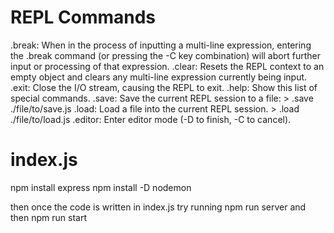 # REPL Commands

.break: When in the process of inputting a multi-line expression, entering the .break command (or pressing the <ctrl>-C key combination) will abort further input or processing of that expression.
.clear: Resets the REPL context to an empty object and clears any multi-line expression currently being input.
.exit: Close the I/O stream, causing the REPL to exit.
.help: Show this list of special commands.
.save: Save the current REPL session to a file: > .save ./file/to/save.js
.load: Load a file into the current REPL session. > .load ./file/to/load.js
.editor: Enter editor mode (<ctrl>-D to finish, <ctrl>-C to cancel).


# index.js
npm install express
npm install -D nodemon

then once the code is written in index.js
try running npm run server and then npm run start